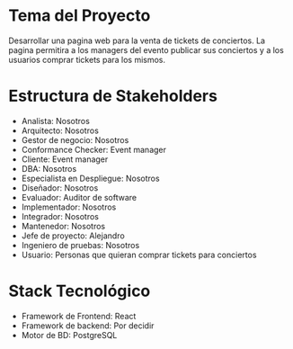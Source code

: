 # Tema del Proyecto

Desarrollar una pagina web para la venta de tickets de conciertos. La pagina permitira a los managers del evento publicar sus conciertos y a los usuarios comprar tickets para los mismos.

# Estructura de Stakeholders

* Analista: Nosotros
* Arquitecto: Nosotros
* Gestor de negocio: Nosotros
* Conformance Checker: Event manager
* Cliente: Event manager
* DBA: Nosotros
* Especialista en Despliegue: Nosotros
* Diseñador: Nosotros
* Evaluador: Auditor de software
* Implementador: Nosotros
* Integrador: Nosotros
* Mantenedor: Nosotros
* Jefe de proyecto: Alejandro
* Ingeniero de pruebas: Nosotros
* Usuario: Personas que quieran comprar tickets para conciertos


# Stack Tecnológico

* Framework de Frontend: React
* Framework de backend: Por decidir
* Motor de BD: PostgreSQL